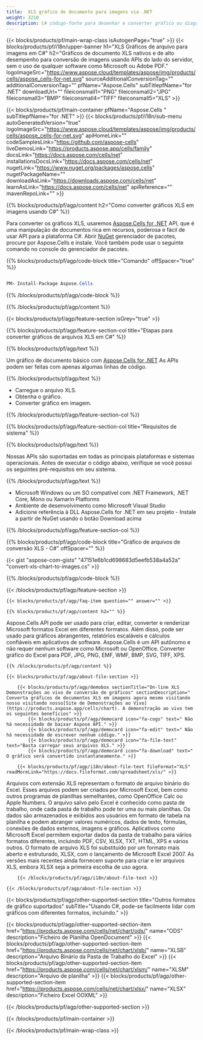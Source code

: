 ```yaml
---
title:  XLS gráfico de documento para imagens via .NET
weight: 3210
description: C# código-fonte para desenhar e converter gráfico ou diagrama no arquivo XLS em .NET Framework, .NET Core, Mono ou Xamarin Platforms.
---
```

{{< blocks/products/pf/main-wrap-class isAutogenPage="true" >}}
{{< blocks/products/pf/i18n/upper-banner h1="XLS Gráficos de arquivo para imagens em C#" h2="Gráficos de documento XLS nativos e de alto desempenho para conversão de imagens usando APIs do lado do servidor, sem o uso de qualquer software como Microsoft ou Adobe PDF." logoImageSrc="https://www.aspose.cloud/templates/aspose/img/products/cells/aspose_cells-for-net.svg" sourceAdditionalConversionTag="" additionalConversionTag="" pfName="Aspose.Cells" subTitlepfName="for .NET" downloadUrl="" fileiconsmall1="PNG" fileiconsmall2="JPG" fileiconsmall3="BMP" fileiconsmall4="TIFF" fileiconsmall5="XLS" >}}

{{< blocks/products/pf/main-container pfName="Aspose.Cells " subTitlepfName="for .NET" >}}
{{< blocks/products/pf/i18n/sub-menu autoGeneratedVersion="true" logoImageSrc="https://www.aspose.cloud/templates/aspose/img/products/cells/aspose_cells-for-net.svg" apiHomeLink="" codeSamplesLink="https://github.com/aspose-cells" liveDemosLink="https://products.aspose.app/cells/family" docsLink="https://docs.aspose.com/cells/net" installationsDocsLink="https://docs.aspose.com/cells/net" nugetLink="https://www.nuget.org/packages/aspose.cells" nugetPackageName="" downloadAsLink="https://downloads.aspose.com/cells/net" learnAsLink="https://docs.aspose.com/cells/net" apiReference="" mavenRepoLink="" >}}

{{% blocks/products/pf/agp/content h2="Como converter gráficos XLS em imagens usando C#" %}}

 Para converter os gráficos XLS, usaremos
 [Aspose.Cells for .NET](https://products.aspose.com/cells/net) 
 API, que é uma manipulação de documentos rica em recursos, poderosa e fácil de usar API para a plataforma C#. Abrir
 [NuGet](https://www.nuget.org/packages/aspose.cells) 
 gerenciador de pacotes, procure por
 Aspose.Cells 
 e instale. Você também pode usar o seguinte comando no console do gerenciador de pacotes.

{{% blocks/products/pf/agp/code-block title="Comando" offSpacer="true" %}}

```cs

PM> Install-Package Aspose.Cells

```

{{% /blocks/products/pf/agp/code-block %}}

{{% /blocks/products/pf/agp/content %}}

{{< blocks/products/pf/agp/feature-section isGrey="true" >}}

{{% blocks/products/pf/agp/feature-section-col title="Etapas para converter gráficos de arquivos XLS em C#" %}}

{{% blocks/products/pf/agp/text %}}

 Um gráfico de documento básico com
 [Aspose.Cells for .NET](https://products.aspose.com/cells/net) 
 As APIs podem ser feitas com apenas algumas linhas de código.

{{% /blocks/products/pf/agp/text %}}

+ Carregue o arquivo XLS.
+ Obtenha o gráfico.
+ Converter gráfico em imagem.

{{% /blocks/products/pf/agp/feature-section-col %}}

{{% blocks/products/pf/agp/feature-section-col title="Requisitos de sistema" %}}

{{% blocks/products/pf/agp/text %}}

 Nossas APIs são suportadas em todas as principais plataformas e sistemas operacionais. Antes de executar o código abaixo, verifique se você possui os seguintes pré-requisitos em seu sistema.

{{% /blocks/products/pf/agp/text %}}

-  Microsoft Windows ou um SO compatível com .NET Framework, .NET Core, Mono ou Xamarin Platforms
-  Ambiente de desenvolvimento como Microsoft Visual Studio
-  Adicione referência à DLL Aspose.Cells for .NET em seu projeto - Instale a partir de NuGet usando o botão Download acima

{{% /blocks/products/pf/agp/feature-section-col %}}

{{% blocks/products/pf/agp/code-block title="Gráfico de arquivos de conversão XLS - C#" offSpacer="" %}}

{{< gist "aspose-com-gists" "47151e6b1cd698683d5eefb538a4a52a" "convert-xls-chart-to-images.cs" >}}

{{% /blocks/products/pf/agp/code-block %}}

{{< /blocks/products/pf/agp/feature-section >}}

    {{< blocks/products/pf/agp/faq-item question="" answer="" >}}
 

<!-- aboutfile Starts -->

    {{% blocks/products/pf/agp/content h2="" %}}

Aspose.Cells API pode ser usado para criar, editar, converter e renderizar Microsoft formatos Excel em diferentes formatos. Além disso, pode ser usado para gráficos abrangentes, relatórios escaláveis e cálculos confiáveis em aplicativos de software. Aspose.Cells é um API autônomo e não requer nenhum software como Microsoft ou OpenOffice. Converter gráfico do Excel para PDF, JPG, PNG, EMF, WMF, BMP, SVG, TIFF, XPS.
 



    {{% /blocks/products/pf/agp/content %}}

    {{< blocks/products/pf/agp/about-file-section >}}

        {{< blocks/products/pf/agp/demobox sectionTitle="On-line XLS Demonstrações ao vivo de conversão de gráficos" sectionDescription=" Converta gráficos de documentos XLS em imagens agora mesmo visitando nosso visitando nosso[Site de Demonstrações ao Vivo](https://products.aspose.app/cells/chart). A demonstração ao vivo tem os seguintes benefícios" >}}
            {{< blocks/products/pf/agp/democard icon="fa-cogs" text=" Não há necessidade de baixar Aspose API." >}}
            {{< blocks/products/pf/agp/democard icon="fa-edit" text=" Não há necessidade de escrever nenhum código." >}}
            {{< blocks/products/pf/agp/democard icon="fa-file-text" text="Basta carregar seus arquivos XLS." >}}
            {{< blocks/products/pf/agp/democard icon="fa-download" text=" O gráfico será convertido instantaneamente." >}}

        {{< blocks/products/pf/agp/i18n/about-file-text fileFormat="XLS" readMoreLink="https://docs.fileformat.com/spreadsheet/xls/" >}}
Arquivos com extensão XLS representam o formato de arquivo binário do Excel. Esses arquivos podem ser criados por Microsoft Excel, bem como outros programas de planilhas semelhantes, como OpenOffice Calc ou Apple Numbers. O arquivo salvo pelo Excel é conhecido como pasta de trabalho, onde cada pasta de trabalho pode ter uma ou mais planilhas. Os dados são armazenados e exibidos aos usuários em formato de tabela na planilha e podem abranger valores numéricos, dados de texto, fórmulas, conexões de dados externos, imagens e gráficos. Aplicativos como Microsoft Excel permitem exportar dados da pasta de trabalho para vários formatos diferentes, incluindo PDF, CSV, XLSX, TXT, HTML, XPS e vários outros. O formato de arquivo XLS foi substituído por um formato mais aberto e estruturado, XLSX, com o lançamento de Microsoft Excel 2007. As versões mais recentes ainda fornecem suporte para criar e ler arquivos XLS, embora XLSX seja a primeira escolha de uso agora.

        {{< /blocks/products/pf/agp/i18n/about-file-text >}}

    {{< /blocks/products/pf/agp/about-file-section >}}

<!-- aboutfile Ends -->

{{< blocks/products/pf/agp/other-supported-section title="Outros formatos de gráfico suportados" subTitle="Usando C#, pode-se facilmente lidar com gráficos com diferentes formatos, incluindo." >}}

{{< blocks/products/pf/agp/other-supported-section-item href="https://products.aspose.com/cells/net/chart/ods/" name="ODS" description="Ficheiro de Planilha OpenDocument" >}}
{{< blocks/products/pf/agp/other-supported-section-item href="https://products.aspose.com/cells/net/chart/xlsb/" name="XLSB" description="Arquivo Binário da Pasta de Trabalho do Excel" >}}
{{< blocks/products/pf/agp/other-supported-section-item href="https://products.aspose.com/cells/net/chart/xlsm/" name="XLSM" description="Arquivo de planilha" >}}
{{< blocks/products/pf/agp/other-supported-section-item href="https://products.aspose.com/cells/net/chart/xlsx/" name="XLSX" description="Ficheiro Excel OOXML" >}}

{{< /blocks/products/pf/agp/other-supported-section >}}

{{< /blocks/products/pf/main-container >}}
    
{{< /blocks/products/pf/main-wrap-class >}}
